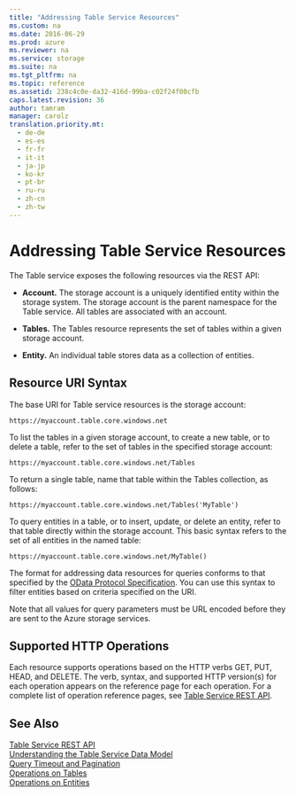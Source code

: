 ```yaml
---
title: "Addressing Table Service Resources"
ms.custom: na
ms.date: 2016-06-29
ms.prod: azure
ms.reviewer: na
ms.service: storage
ms.suite: na
ms.tgt_pltfrm: na
ms.topic: reference
ms.assetid: 238c4c0e-da32-416d-99ba-c02f24f00cfb
caps.latest.revision: 36
author: tamram
manager: carolz
translation.priority.mt: 
  - de-de
  - es-es
  - fr-fr
  - it-it
  - ja-jp
  - ko-kr
  - pt-br
  - ru-ru
  - zh-cn
  - zh-tw
---
```

# Addressing Table Service Resources
The Table service exposes the following resources via the REST API:  
  
-   **Account.** The storage account is a uniquely identified entity within the storage system. The storage account is the parent namespace for the Table service. All tables are associated with an account.  
  
-   **Tables.** The Tables resource represents the set of tables within a given storage account.  
  
-   **Entity.** An individual table stores data as a collection of entities.  
  
## Resource URI Syntax  
 The base URI for Table service resources is the storage account:  
  
```  
https://myaccount.table.core.windows.net  
```  
  
 To list the tables in a given storage account, to create a new table, or to delete a table, refer to the set of tables in the specified storage account:  
  
```  
https://myaccount.table.core.windows.net/Tables  
```  
  
 To return a single table, name that table within the Tables collection, as follows:  
  
```  
https://myaccount.table.core.windows.net/Tables('MyTable')  
```  
  
 To query entities in a table, or to insert, update, or delete an entity, refer to that table directly within the storage account. This basic syntax refers to the set of all entities in the named table:  
  
```  
https://myaccount.table.core.windows.net/MyTable()  
```  
  
 The format for addressing data resources for queries conforms to that specified by the [OData Protocol Specification](http://www.odata.org/). You can use this syntax to filter entities based on criteria specified on the URI.  
  
 Note that all values for query parameters must be URL encoded before they are sent to the Azure storage services.  
  
## Supported HTTP Operations  
 Each resource supports operations based on the HTTP verbs GET, PUT, HEAD, and DELETE. The verb, syntax, and supported HTTP version(s) for each operation appears on the reference page for each operation. For a complete list of operation reference pages, see [Table Service REST API](../fileservices/Table-Service-REST-API.md).  
  
## See Also  
 [Table Service REST API](../fileservices/Table-Service-REST-API.md)   
 [Understanding the Table Service Data Model](../fileservices/Understanding-the-Table-Service-Data-Model.md)   
 [Query Timeout and Pagination](../fileservices/Query-Timeout-and-Pagination.md)   
 [Operations on Tables](../fileservices/Operations-on-Tables.md)   
 [Operations on Entities](../fileservices/Operations-on-Entities.md)